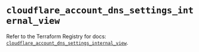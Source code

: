 # `cloudflare_account_dns_settings_internal_view`

Refer to the Terraform Registry for docs: [`cloudflare_account_dns_settings_internal_view`](https://registry.terraform.io/providers/cloudflare/cloudflare/5.9.0/docs/resources/account_dns_settings_internal_view).
